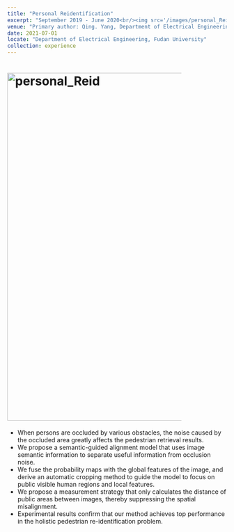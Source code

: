 ```yaml
---
title: "Personal Reidentification"
excerpt: "September 2019 - June 2020<br/><img src='/images/personal_Reid.png'>"
venue: "Primary author: Qing. Yang, Department of Electrical Engineering, Fudan University"
date: 2021-07-01
locate: "Department of Electrical Engineering, Fudan University"
collection: experience
---
```


# <img src="/personal_Reid.png" alt="personal_Reid" width="1000" height="800" style="max-width: 400px" class="left" data-proofer-ignore>

  - When persons are occluded by various obstacles, the noise caused by the occluded area greatly affects the pedestrian retrieval results.
  - We propose a semantic-guided alignment model that uses image semantic information to separate useful information from occlusion noise.
  - We fuse the probability maps with the global features of the image, and derive an automatic cropping method to guide the model to focus on public visible human regions and local features.
  - We propose a measurement strategy that only calculates the distance of public areas between images, thereby suppressing the spatial misalignment.
  - Experimental results confirm that our method achieves top performance in the holistic pedestrian re-identification problem.
